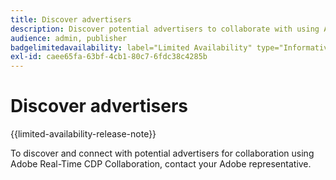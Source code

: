```yaml
---
title: Discover advertisers
description: Discover potential advertisers to collaborate with using Adobe Real-Time CDP Collaboration
audience: admin, publisher
badgelimitedavailability: label="Limited Availability" type="Informative" url="https://helpx.adobe.com/legal/product-descriptions/real-time-customer-data-platform-b2b-edition-prime-and-ultimate-packages.html newtab=true"
exl-id: caee65fa-63bf-4cb1-80c7-6fdc38c4285b
---
```

# Discover advertisers

{{limited-availability-release-note}}

To discover and connect with potential advertisers for collaboration using Adobe Real-Time CDP Collaboration, contact your Adobe representative. 
